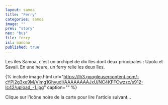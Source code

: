 ```yaml
---
layout: samoa
title: "Ferry"
categories: samoa
image: ""
prev: "story"
nex: "bus"
file: ferry
isl: manono
published: true
---
```


Les îles Samoa, c'est un archipel de dix îles dont deux principales : Upolu et Savaii. En une heure, un ferry relie les deux îles. 

{% include image.html url="https://lh3.googleusercontent.com/-cYPl2g3xe9M/Vimg1GhyudI/AAAAAAAAJxU/NC4KFFCwzzc/s912-Ic42/upload_-1.jpg" caption="" %}

Clique sur l'icône noire de la carte pour lire l'article suivant...